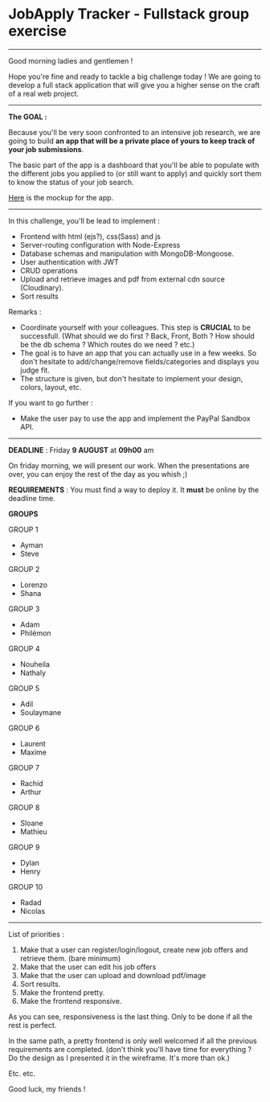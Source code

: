 # JobApply Tracker - Fullstack group exercise

---

Good morning ladies and gentlemen !

Hope you're fine and ready to tackle a big challenge today ! We are going to develop a full stack application that will give you a higher sense on the craft of a real web project.

---

**The GOAL :**

Because you'll be very soon confronted to an intensive job research, we are going to build **an app that will be a private place of yours to keep track of your job submissions**.

The basic part of the app is a dashboard that you'll be able to populate with the different jobs you applied to (or still want to apply) and quickly sort them to know the status of your job search.

[Here](https://www.figma.com/file/YvN4B49ELKS9eOKXA0deQA/JobApply-Tracker?type=design&node-id=0%3A1&mode=dev) is the mockup for the app.

---

In this challenge, you'll be lead to implement :

- Frontend with html (ejs?), css(Sass) and js
- Server-routing configuration with Node-Express
- Database schemas and manipulation with MongoDB-Mongoose.
- User authentication with JWT
- CRUD operations
- Upload and retrieve images and pdf from external cdn source (Cloudinary).
- Sort results

Remarks :

- Coordinate yourself with your colleagues. This step is **CRUCIAL** to be successfull. (What should we do first ? Back, Front, Both ? How should be the db schema ? Which routes do we need ? etc.)
- The goal is to have an app that you can actually use in a few weeks. So don't hesitate to add/change/remove fields/categories and displays you judge fit.
- The structure is given, but don't hesitate to implement your design, colors, layout, etc.

If you want to go further :

- Make the user pay to use the app and implement the PayPal Sandbox API.

---

**DEADLINE** :
Friday **9 AUGUST** at **09h00** am

On friday morning, we will present our work. When the presentations are over, you can enjoy the rest of the day as you whish ;)

**REQUIREMENTS** :
You must find a way to deploy it. It **must** be online by the deadline time.

**GROUPS**

GROUP 1

- Ayman
- Steve

GROUP 2

- Lorenzo
- Shana

GROUP 3

- Adam
- Philémon

GROUP 4

- Nouheila
- Nathaly

GROUP 5

- Adil
- Soulaymane

GROUP 6

- Laurent
- Maxime

GROUP 7

- Rachid
- Arthur

GROUP 8

- Sloane
- Mathieu

GROUP 9

- Dylan
- Henry

GROUP 10

- Radad
- Nicolas

---

List of priorities :

1. Make that a user can register/login/logout, create new job offers and retrieve them. (bare minimum)
2. Make that the user can edit his job offers
3. Make that the user can upload and download pdf/image
4. Sort results.
5. Make the frontend pretty.
6. Make the frontend responsive.

As you can see, responsiveness is the last thing. Only to be done if all the rest is perfect.

In the same path, a pretty frontend is only well welcomed if all the previous requirements are completed. (don't think you'll have time for everything ? Do the design as I presented it in the wireframe. It's more than ok.)

Etc. etc.

Good luck, my friends !
